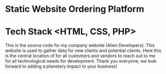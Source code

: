 # Static Website Ordering Platform
# Tech Stack <HTML, CSS, PHP>

This is the source code for my company website (Alien Developers). This website is used to gather data for new clients and potential clients. Here this is the central location of for all customers and vendors to reach out to me for all technological needs for development. Thank you everyone, we look forward to adding a planetary impact to your business!
